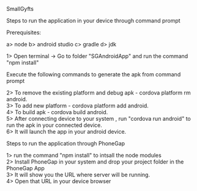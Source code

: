 SmallGyfts

Steps to run the application in your device through command prompt <br/>

Prerequisites: <br />

a> node
b> android studio
c> gradle
d> jdk


1> Open terminal -> Go to folder "SGAndroidApp" and run the command "npm install"

Execute the following commands to generate the apk from command prompt

2> To remove the existing platform and debug apk - cordova platform rm android. <br />
3> To add new platform - cordova platform add android. <br />
4> To build apk - cordova build android. <br />
5> After connecting device to your system , run "cordova run android" to run the apk in your connected device. <br />
6> It will launch the app in your android device. <br/>

Steps to run the application through PhoneGap <br />

1> run the command "npm install" to intsall the node modules<br />
2> Install PhoneGap in your system and drop your project folder in the PhoneGap App<br />
3> It will show you the URL where server will be running.<br />
4> Open that URL in your device browser<br />



